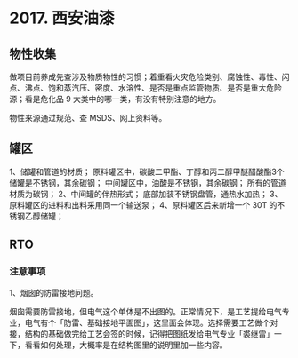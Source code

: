 # 2017. 西安油漆
## 物性收集
做项目前养成先查涉及物质物性的习惯；着重看火灾危险类别、腐蚀性、毒性、闪点、沸点、饱和蒸汽压、密度、水溶性、是否是重点监管物质、是否是重大危险源；看是危化品 9 大类中的哪一类，有没有特别注意的地方。

物性来源通过规范、查 MSDS、网上资料等。

## 罐区
1、储罐和管道的材质；
原料罐区中，碳酸二甲酯、丁醇和丙二醇甲醚醋酸酯3个储罐是不锈钢，其余碳钢；
中间罐区中，油酸是不锈钢，其余碳钢；
所有的管道材质为碳钢；
2、中间罐的伴热形式；
底部加装不锈钢盘管，通热水加热；
3、原料罐区的进料和出料采用同一个输送泵；
4、原料罐区后来新增一个 30T 的不锈钢乙醇储罐；


## RTO

### 注意事项
1、烟囱的防雷接地问题。

烟囱需要防雷接地，但电气这个单体是不出图的。正常情况下，是工艺提给电气专业，电气有个「防雷、基础接地平面图」，这里面会体现。选择需要工艺做个对接，结构的基础做完给工艺会签的时候，记得把图纸发给电气专业「裘继雷」一下，看看如何处理，大概率是在结构图里的说明里加一些内容。